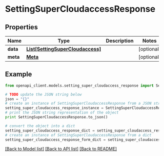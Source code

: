 # SettingSuperCloudaccessResponse


## Properties

Name | Type | Description | Notes
------------ | ------------- | ------------- | -------------
**data** | [**List[SettingSuperCloudaccess]**](SettingSuperCloudaccess.md) |  | [optional] 
**meta** | [**Meta**](Meta.md) |  | [optional] 

## Example

```python
from openapi_client.models.setting_super_cloudaccess_response import SettingSuperCloudaccessResponse

# TODO update the JSON string below
json = "{}"
# create an instance of SettingSuperCloudaccessResponse from a JSON string
setting_super_cloudaccess_response_instance = SettingSuperCloudaccessResponse.from_json(json)
# print the JSON string representation of the object
print SettingSuperCloudaccessResponse.to_json()

# convert the object into a dict
setting_super_cloudaccess_response_dict = setting_super_cloudaccess_response_instance.to_dict()
# create an instance of SettingSuperCloudaccessResponse from a dict
setting_super_cloudaccess_response_form_dict = setting_super_cloudaccess_response.from_dict(setting_super_cloudaccess_response_dict)
```
[[Back to Model list]](../README.md#documentation-for-models) [[Back to API list]](../README.md#documentation-for-api-endpoints) [[Back to README]](../README.md)


